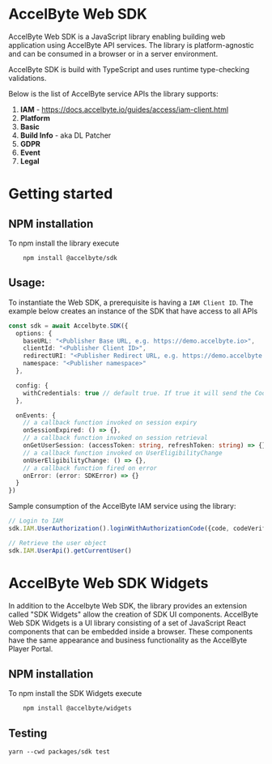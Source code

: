 # AccelByte Web SDK

AccelByte Web SDK is a JavaScript library enabling building web application using AccelByte API services. The library is
platform-agnostic and can be consumed in a browser or in a server environment.

AccelByte SDK is build with TypeScript and uses runtime type-checking validations.

Below is the list of AccelByte service APIs the library supports:

1. **IAM** - https://docs.accelbyte.io/guides/access/iam-client.html
2. **Platform**
3. **Basic**
4. **Build Info** - aka DL Patcher
5. **GDPR**
6. **Event**
7. **Legal**

# Getting started

## NPM installation

To npm install the library execute

```shell
    npm install @accelbyte/sdk
```

## Usage:

To instantiate the Web SDK, a prerequisite is having a `IAM Client ID`. The example below creates an instance of the SDK
that have access to all APIs

```typescript
const sdk = await Accelbyte.SDK({
  options: {
    baseURL: "<Publisher Base URL, e.g. https://demo.accelbyte.io>",
    clientId: "<Publisher Client ID>",
    redirectURI: "<Publisher Redirect URL, e.g. https://demo.accelbyte.io>",
    namespace: "<Publisher namespace>"
  },

  config: {
    withCredentials: true // default true. If true it will send the Cookie automatically
  },

  onEvents: {
    // a callback function invoked on session expiry
    onSessionExpired: () => {},
    // a callback function invoked on session retrieval
    onGetUserSession: (accessToken: string, refreshToken: string) => {},
    // a callback function invoked on UserEligibilityChange
    onUserEligibilityChange: () => {},
    // a callback function fired on error
    onError: (error: SDKError) => {}
  }
})
```

Sample consumption of the AccelByte IAM service using the library:

```typescript
// Login to IAM
sdk.IAM.UserAuthorization().loginWithAuthorizationCode({code, codeVerifier})

// Retrieve the user object 
sdk.IAM.UserApi().getCurrentUser()
```

# AccelByte Web SDK Widgets
In addition to the Accelbyte Web SDK, the library provides an extension called "SDK Widgets" allow the creation of SDK UI components. AccelByte Web SDK Widgets is a UI library consisting of a set of JavaScript React components that can be embedded inside a browser. These components have the same appearance and business functionality as the AccelByte Player Portal.

## NPM installation

To npm install the SDK Widgets execute

```shell
    npm install @accelbyte/widgets
```

## Testing

```shell
yarn --cwd packages/sdk test
```